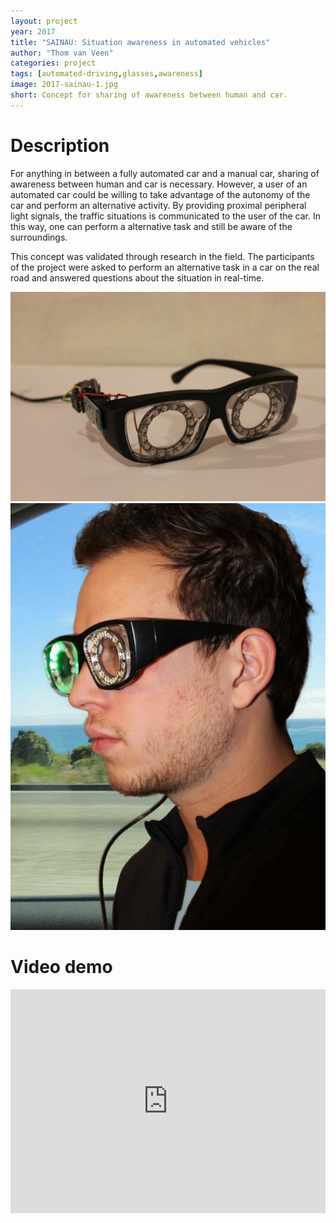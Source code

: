 ```yaml
---
layout: project
year: 2017
title: "SAINAU: Situation awareness in automated vehicles"
author: "Thom van Veen"
categories: project
tags: [automated-driving,glasses,awareness]
image: 2017-sainau-1.jpg
short: Concept for sharing of awareness between human and car.
---
```


# Description
For anything in between a fully automated car and a manual car, sharing of awareness between human and car is necessary. However, a user of an automated car could be willing to take advantage of the autonomy of the car and perform an alternative activity. By providing proximal peripheral light signals, the traffic situations is communicated to the user of the car. In this way, one can perform a alternative task and still be aware of the surroundings.

This concept was validated through research in the field. The participants of the project were asked to perform an alternative task in a car on the real road and answered questions about the situation in real-time.

<div class="project-image">
  <img src="/assets/img/2017-sainau-2.jpg">
</div>
<div class="project-image">
  <img src="/assets/img/2017-sainau-3.jpg">
</div>

# Video demo
<iframe style="display:inline-block; border:0px solid #FFF; width: 100%; height: 358px" src="https://www.youtube.com/embed/eYlm5d0JH-I?playlist=eYlm5d0JH-I&loop=1&autoplay=1&mute=1" frameborder="0" allowfullscreen></iframe>
